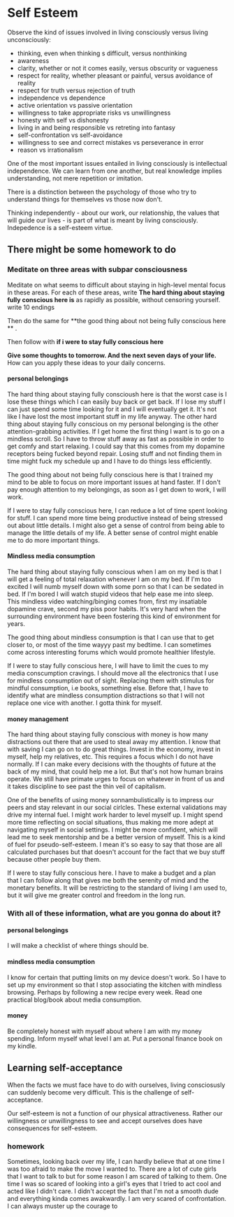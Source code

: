 # Self Esteem
Observe the kind of issues involved in living consciously versus living unconsciously:
- thinking, even when thinking s difficult, versus nonthinking
- awareness
- clarity, whether or not it comes easily, versus obscurity or vagueness
- respect for reality, whether pleasant or painful, versus avoidance of reality
- respect for truth versus rejection of truth
- independence vs dependence
- active orientation vs passive orientation
- willingness to take appropriate risks vs unwillingness
- honesty with self vs dishonesty
- living in and being responsible vs retreting into fantasy
- self-confrontation vs self-avoidance
- willingness to see and correct mistakes vs perseverance in error
- reason vs irrationalism

One of the most important issues entailed in living consciously is intellectual independence. We can learn from one another, but real knowledge implies understanding, not mere repetition or imitation. 

There is a distinction between the psychology of those who try to understand things for themselves vs those now don't. 

Thinking independently - about our work, our relationship, the values that will guide our lives - is part of what is meant by living consciously. Indepedence is a self-esteem virtue. 


## There might be some homework to do

### Meditate on three areas with subpar consciousness
Meditate on what seems to difficult about staying in high-level mental focus in these areas. For each of these areas, write **The hard thing about staying fully conscious here is** as rapidly as possible, without censoring yourself. write 10 endings

Then do the same for **the good thing about not being fully conscious here ** . 

Then follow with **if i were to stay fully conscious here**

**Give some thoughts to tomorrow. And the next seven days of your life.** How can you apply these ideas to your daily concerns. 


#### personal belongings
The hard thing about staying fully conscioush here is that the worst case is I lose these things which I can easily buy back or get back. If I lose my stuff I can just spend some time looking for it and I will eventually get it. It's not like I have lost the most important stuff in my life anyway. The other hard thing about staying fully conscious on my personal belonging is the other attention-grabbing activities. If I get home the first thing I want is to go on a mindless scroll. So I have to throw stuff away as fast as possible in order to get comfy and start relaxing. I could say that this comes from my dopamine receptors being fucked beyond repair. Losing stuff and not finding them in time might fuck my schedule up and I have to do things less efficiently. 

The good thing about not being fully conscious here is that I trained my mind to be able to focus on more important issues at hand faster. If I don't pay enough attention to my belongings, as soon as I get down to work, I will work. 

If I were to stay fully conscious here, I can reduce a lot of time spent looking for stuff. I can spend more time being productive instead of being stressed out about little details. I might also get a sense of control from being able to manage the little details of my life. A better sense of control might enable me to do more important things. 

#### Mindless media consumption
The hard thing about staying fully conscious when I am on my bed is that I will get a feeling of total relaxation whenever I am on my bed. If I'm too excited I will numb myself down with some porn so that I can be sedated in bed. If I'm bored I will watch stupid videos that help ease me into sleep. This mindless video watching/binging comes from, first my insatiable dopamine crave, second my piss poor habits. It's very hard when the surrounding environment have been fostering this kind of environment for years. 

The good thing about mindless consumption is that I can use that to get closer to, or most of the time wayyy past my bedtime. I can sometimes come across interesting forums which would promote healthier lifestyle. 

If I were to stay fully conscious here, I will have to limit the cues to my media conscumption cravings. I should move all the electronics that I use for mindless consumption out of sight. Replacing them with stimulus for mindful consumption, i.e books, something else. Before that, I have to identify what are mindless consumption distractions so that I will not replace one vice with another. I gotta think for myself. 


#### money management
The hard thing about staying fully conscious with money is how many distractions out there that are used to steal away my attention. I know that with saving I can go on to do great things. Invest in the economy, invest in myself, help my relatives, etc. This requires a focus which I do not have normally. If I can make every decisions with the thoughts of future at the back of my mind, that could help me a lot. But that's not how human brains operate. We still have primate urges to focus on whatever in front of us and it takes discipline to see past the thin veil of capitalism.

One of the benefits of using money sonnambulistically is to impress our peers and stay relevant in our social cirlcles. These external validations may drive my internal fuel. I might work harder to level myself up. I might spend more time reflecting on social situations, thus making me more adept at navigating myself in social settings. I might be more confident, which will lead me to seek mentorship and be a better version of myself. This is a kind of fuel for pseudo-self-esteem. I mean it's so easy to say that those are all calculated purchases but that doesn't account for the fact that we buy stuff because other people buy them. 

If I were to stay fully conscious here. I have to make a budget and a plan that I can follow along that gives me both the serenity of mind and the monetary benefits. It will be restricting to the standard of living I am used to, but it will give me greater control and freedom in the long run. 

### With all of these information, what are you gonna do about it?
#### personal belongings
I will make a checklist of where things should be.  
#### mindless media consumption
I know for certain that putting limits on my device doesn't work. So I have to set up my environment so that I stop associating the kitchen with mindless browsing. Perhaps by following a new recipe every week. Read one practical blog/book about media consumption.
#### money
Be completely honest with myself about where I am with my money spending. Inform myself what level I am at. Put a personal finance book on my kindle. 

## Learning self-acceptance 
When the facts we must face have to do with ourselves, living consciosusly can suddenly become very difficult. This is the challenge of self-acceptance. 

Our self-esteem is not a function of our physical attractiveness. Rather our willingness or unwillingness to see and accept ourselves does have consequences for self-esteem.

### homework
Sometimes, looking back over my life, I can hardly believe that at one time I was too afraid to make the move I wanted to. There are a lot of cute girls that I want to talk to but for some reason I am scared of talking to them. One time I was so scared of looking into a girl's eyes that I tried to act cool and acted like I didn't care. I didn't accept the fact that I'm not a smooth dude and everything kinda comes awakwardly. I am very scared of confrontation. I can always muster up the courage to 